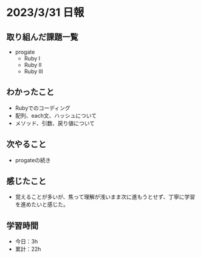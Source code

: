 # 2023/3/31 日報
## 取り組んだ課題一覧
- progate
  - Ruby Ⅰ
  - Ruby Ⅱ
  - Ruby Ⅲ

## わかったこと
- Rubyでのコーディング
- 配列、each文、ハッシュについて
- メソッド、引数、戻り値について

## 次やること
- progateの続き

## 感じたこと
- 覚えることが多いが、焦って理解が浅いまま次に進もうとせず、丁寧に学習を進めたいと感じた。

## 学習時間
- 今日：3h
- 累計：22h
